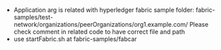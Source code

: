 - Application arg is related with hyperledger fabric sample folder: fabric-samples/test-network/organizations/peerOrganizations/org1.example.com/ Please check comment in related code to have correct file and path
- use startFabric.sh at fabric-samples/fabcar
